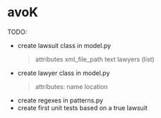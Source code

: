 # avoK

TODO:
- create lawsuit class in model.py
    > attributes
        xml_file_path
        text
        lawyers (list)
- create lawyer class in model.py
    > attributes:
        name
        location
- create regexes in patterns.py
- create first unit tests based on a true lawsuit
